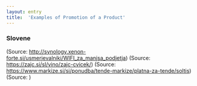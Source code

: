 ```yaml
---
layout: entry
title:  'Examples of Promotion of a Product'
---
```


### Slovene

(Source: <a href="http://synology.xenon-forte.si/usmerjevalniki/WIFI_za_manjsa_podjetja">http://synology.xenon-forte.si/usmerjevalniki/WIFI_za_manjsa_podjetja</a>)
(Source: <a href="https://zajc.si/sl/vino/zajc-cvicek/">https://zajc.si/sl/vino/zajc-cvicek/</a>)
(Source: <a href="https://www.markize.si/si/ponudba/tende-markize/platna-za-tende/soltis">https://www.markize.si/si/ponudba/tende-markize/platna-za-tende/soltis</a>)
(Source: <a href=""></a>)
